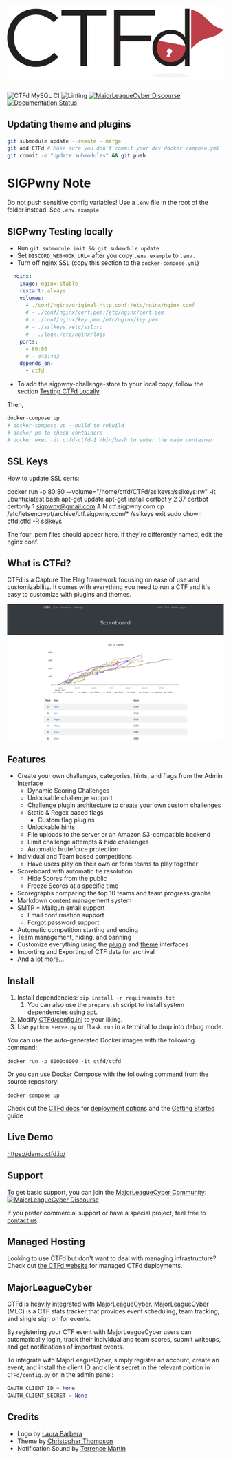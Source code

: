 # ![](https://github.com/CTFd/CTFd/blob/master/CTFd/themes/core/static/img/logo.png?raw=true)

![CTFd MySQL CI](https://github.com/CTFd/CTFd/workflows/CTFd%20MySQL%20CI/badge.svg?branch=master)
![Linting](https://github.com/CTFd/CTFd/workflows/Linting/badge.svg?branch=master)
[![MajorLeagueCyber Discourse](https://img.shields.io/discourse/status?server=https%3A%2F%2Fcommunity.majorleaguecyber.org%2F)](https://community.majorleaguecyber.org/)
[![Documentation Status](https://api.netlify.com/api/v1/badges/6d10883a-77bb-45c1-a003-22ce1284190e/deploy-status)](https://docs.ctfd.io)

## Updating theme and plugins

```sh
git submodule update --remote --merge
git add CTFd # Make sure you don't commit your dev docker-compose.yml
git commit -m "Update submodules" && git push
```

# SIGPwny Note

Do not push sensitive config variables! Use a `.env` file in the root of the folder instead. See `.env.example`

## SIGPwny Testing locally

+ Run `git submodule init && git submodule update`
+ Set `DISCORD_WEBHOOK_URL=` after you copy `.env.example` to `.env.`
+ Turn off nginx SSL (copy this section to the `docker-compose.yml`)
```yml
  nginx:
    image: nginx:stable
    restart: always
    volumes:
      - ./conf/nginx/original-http.conf:/etc/nginx/nginx.conf
      # - ./conf/nginx/cert.pem:/etc/nginx/cert.pem
      # - ./conf/nginx/key.pem:/etc/nginx/key.pem
      # - ./sslkeys:/etc/ssl:ro
      # - ./logs:/etc/nginx/logs
    ports:
      - 80:80
      # - 443:443
    depends_on:
      - ctfd
```

+ To add the sigpwny-challenge-store to your local copy, follow the section [Testing CTFd Locally](https://github.com/sigpwny/sigpwny-challenge-store#testing-ctfd-locally).

Then,

```bash
docker-compose up
# docker-compose up --build to rebuild
# docker ps to check containers
# docker exec -it ctfd-ctfd-1 /bin/bash to enter the main container
```

## SSL Keys

How to update SSL certs:

docker run -p 80:80 --volume="/home/ctfd/CTFd/sslkeys:/sslkeys:rw" -it ubuntu:latest bash
apt-get update
apt-get install certbot
y
2
37
certbot certonly
1
sigpwny@gmail.com
A
N
ctf.sigpwny.com
cp /etc/letsencrypt/archive/ctf.sigpwny.com/* /sslkeys
exit
sudo chown ctfd:ctfd -R sslkeys

The four .pem files should appear here. If they're differently named, edit the nginx conf.

## What is CTFd?

CTFd is a Capture The Flag framework focusing on ease of use and customizability. It comes with everything you need to run a CTF and it's easy to customize with plugins and themes.

![CTFd is a CTF in a can.](https://github.com/CTFd/CTFd/blob/master/CTFd/themes/core/static/img/scoreboard.png?raw=true)

## Features

- Create your own challenges, categories, hints, and flags from the Admin Interface
  - Dynamic Scoring Challenges
  - Unlockable challenge support
  - Challenge plugin architecture to create your own custom challenges
  - Static & Regex based flags
    - Custom flag plugins
  - Unlockable hints
  - File uploads to the server or an Amazon S3-compatible backend
  - Limit challenge attempts & hide challenges
  - Automatic bruteforce protection
- Individual and Team based competitions
  - Have users play on their own or form teams to play together
- Scoreboard with automatic tie resolution
  - Hide Scores from the public
  - Freeze Scores at a specific time
- Scoregraphs comparing the top 10 teams and team progress graphs
- Markdown content management system
- SMTP + Mailgun email support
  - Email confirmation support
  - Forgot password support
- Automatic competition starting and ending
- Team management, hiding, and banning
- Customize everything using the [plugin](https://docs.ctfd.io/docs/plugins/overview) and [theme](https://docs.ctfd.io/docs/themes/overview) interfaces
- Importing and Exporting of CTF data for archival
- And a lot more...

## Install

1. Install dependencies: `pip install -r requirements.txt`
   1. You can also use the `prepare.sh` script to install system dependencies using apt.
2. Modify [CTFd/config.ini](https://github.com/CTFd/CTFd/blob/master/CTFd/config.ini) to your liking.
3. Use `python serve.py` or `flask run` in a terminal to drop into debug mode.

You can use the auto-generated Docker images with the following command:

`docker run -p 8000:8000 -it ctfd/ctfd`

Or you can use Docker Compose with the following command from the source repository:

`docker compose up`

Check out the [CTFd docs](https://docs.ctfd.io/) for [deployment options](https://docs.ctfd.io/docs/deployment/installation) and the [Getting Started](https://docs.ctfd.io/tutorials/getting-started/) guide

## Live Demo

https://demo.ctfd.io/

## Support

To get basic support, you can join the [MajorLeagueCyber Community](https://community.majorleaguecyber.org/): [![MajorLeagueCyber Discourse](https://img.shields.io/discourse/status?server=https%3A%2F%2Fcommunity.majorleaguecyber.org%2F)](https://community.majorleaguecyber.org/)

If you prefer commercial support or have a special project, feel free to [contact us](https://ctfd.io/contact/).

## Managed Hosting

Looking to use CTFd but don't want to deal with managing infrastructure? Check out [the CTFd website](https://ctfd.io/) for managed CTFd deployments.

## MajorLeagueCyber

CTFd is heavily integrated with [MajorLeagueCyber](https://majorleaguecyber.org/). MajorLeagueCyber (MLC) is a CTF stats tracker that provides event scheduling, team tracking, and single sign on for events.

By registering your CTF event with MajorLeagueCyber users can automatically login, track their individual and team scores, submit writeups, and get notifications of important events.

To integrate with MajorLeagueCyber, simply register an account, create an event, and install the client ID and client secret in the relevant portion in `CTFd/config.py` or in the admin panel:

```python
OAUTH_CLIENT_ID = None
OAUTH_CLIENT_SECRET = None
```

## Credits

- Logo by [Laura Barbera](http://www.laurabb.com/)
- Theme by [Christopher Thompson](https://github.com/breadchris)
- Notification Sound by [Terrence Martin](https://soundcloud.com/tj-martin-composer)
